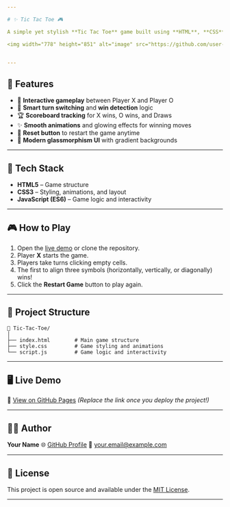 ```yaml
---

# ✨ Tic Tac Toe 🎮

A simple yet stylish **Tic Tac Toe** game built using **HTML**, **CSS**, and **JavaScript** — created as part of the *Prodigy Infotech Web Development Internship (Task 3)*.

<img width="778" height="851" alt="image" src="https://github.com/user-attachments/assets/08815bac-98b7-472a-9fef-131c41d59222" />


---
```


## 🚀 Features

* 🎯 **Interactive gameplay** between Player X and Player O
* 🧠 **Smart turn switching** and **win detection** logic
* 🏆 **Scoreboard tracking** for X wins, O wins, and Draws
* ✨ **Smooth animations** and glowing effects for winning moves
* 🔁 **Reset button** to restart the game anytime
* 💅 **Modern glassmorphism UI** with gradient backgrounds

---

## 🧩 Tech Stack

* **HTML5** – Game structure
* **CSS3** – Styling, animations, and layout
* **JavaScript (ES6)** – Game logic and interactivity

---

## 🎮 How to Play

1. Open the [live demo](https://sushant542004.github.io/PRODIGY_WD_03/) or clone the repository.
2. Player **X** starts the game.
3. Players take turns clicking empty cells.
4. The first to align three symbols (horizontally, vertically, or diagonally) wins!
5. Click the **Restart Game** button to play again.

---

## 📂 Project Structure

```
📁 Tic-Tac-Toe/
│
├── index.html        # Main game structure
├── style.css         # Game styling and animations
└── script.js         # Game logic and interactivity
```

---

## 🖥️ Live Demo

🔗 [View on GitHub Pages](https://sushant542004.github.io/PRODIGY_WD_03/)
*(Replace the link once you deploy the project!)*

---

## 🧑‍💻 Author

**Your Name**
🌐 [GitHub Profile](https://github.com/your-username)
📧 [your.email@example.com](mailto:your.email@example.com)

---

## 📜 License

This project is open source and available under the [MIT License](LICENSE).

---
